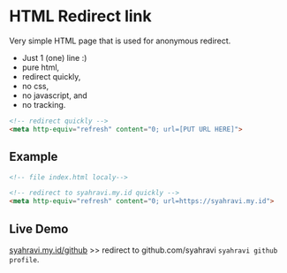# HTML Redirect link
Very simple HTML page that is used for anonymous redirect.

- Just 1 (one) line :)
- pure html,
- redirect quickly,
- no css,
- no javascript, and
- no tracking.

```html
<!-- redirect quickly -->
<meta http-equiv="refresh" content="0; url=[PUT URL HERE]">
```

## Example

```html
<!-- file index.html localy-->

<!-- redirect to syahravi.my.id quickly -->
<meta http-equiv="refresh" content="0; url=https://syahravi.my.id">
```

## Live Demo
[syahravi.my.id/github](https://syahravi.my.id/github) >> redirect to github.com/syahravi `syahravi github profile`.
